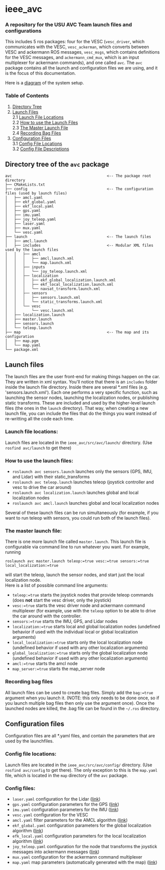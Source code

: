 # ieee_avc  
### A repository for the USU AVC Team launch files and configurations  

This includes 5 ros packages: four for the VESC (`vesc_driver`, which communicates with the VESC, `vesc_ackerman`, which converts between VESC and ackermann ROS messages, `vesc_msgs`, which contains definitions for the VESC messages, and `ackermann_cmd_mux`, which is an input multiplexer for ackermann commands), and one called `avc`. The `avc` package contains all the launch and configuration files we are using, and it is the focus of this documentation.  

Here is a [diagram](https://drive.google.com/open?id=0B6Ak-1eCXMiBMmItdGhSRnpRVDQ) of the system setup.  

### Table of Contents  
1. [Directory Tree](https://github.com/darsor/ieee_avc#directory-tree-of-the-avc-package)  
2. [Launch Files](https://github.com/darsor/ieee_avc#launch-files)  
  2.1 [Launch File Locations](https://github.com/darsor/ieee_avc#launch-file-locations)  
  2.2 [How to use the Launch Files](https://github.com/darsor/ieee_avc#how-to-use-the-launch-files)  
  2.3 [The Master Launch File](https://github.com/darsor/ieee_avc#the-master-launch-file)  
  2.4 [Recording Bag Files](https://github.com/darsor/ieee_avc#recording-bag-files)  
3. [Configuration Files](https://github.com/darsor/ieee_avc#configuration-files)  
  3.1 [Config File Locations](https://github.com/darsor/ieee_avc#config-file-locations)  
  3.2 [Config File Descriptions](https://github.com/darsor/ieee_avc#config-files)  

## Directory tree of the `avc` package
```
avc                                           <-- The package root directory 
├── CMakeLists.txt  
├── config                                    <-- The configuration files (used by launch files)  
│   ├── amcl.yaml  
│   ├── ekf_global.yaml  
│   ├── ekf_local.yaml  
│   ├── gps.yaml  
│   ├── imu.yaml  
│   ├── joy_teleop.yaml  
│   ├── laser.yaml  
│   ├── mux.yaml  
│   └── vesc.yaml  
├── launch                                    <-- The launch files
│   ├── amcl.launch  
│   ├── includes                              <-- Modular XML files used by the launch files
│   │   ├── amcl  
│   │   │   ├── amcl.launch.xml  
│   │   │   └── map.launch.xml  
│   │   ├── inputs  
│   │   │   └── joy_teleop.launch.xml  
│   │   ├── localization  
│   │   │   ├── ekf_global_localization.launch.xml  
│   │   │   ├── ekf_local_localization.launch.xml  
│   │   │   └── navsat_transform.launch.xml  
│   │   ├── sensors  
│   │   │   ├── sensors.launch.xml  
│   │   │   └── static_transforms.launch.xml  
│   │   └── vesc  
│   │       └── vesc.launch.xml  
│   ├── localization.launch  
│   ├── master.launch  
│   ├── sensors.launch  
│   └── teleop.launch  
├── map                                       <-- The map and its configuration
│   ├── map.pgm  
│   └── map.yaml  
└── package.xml  
```
  
## Launch files  
The launch files are the user front-end for making things happen on the car. They are written in xml syntax. You'll notice that there is an `includes` folder inside the launch file directory. Inside there are several *.xml files (e.g. 'sensors.launch.xml'). Each one performs a very specific function, such as launching the sensor nodes, launching the localization nodes, or publishing static transforms. These are included and used by the higher-level launch files (the ones in the `launch` directory). That way, when creating a new launch file, you can include the files that do the things you want instead of re-writting all the code each time.  

### Launch file locations:  
Launch files are located in the `ieee_avc/src/avc/launch/` directory. (Use `rosfind avc/launch` to get there)  

### How to use the launch files:  
+ `roslaunch avc sensors.launch` launches only the sensors (GPS, IMU, and Lidar) with their static_transforms
+ `roslaunch avc teleop.launch` launches teleop (joystick controller and vesc to drive the car around)
+ `roslaunch avc localization.launch` launches global and local localization nodes  
+ `roslaunch avc amcl.launch` launches global and local localization nodes  

Several of these launch files can be run simultaneously (for example, if you want to run teleop with sensors, you could run both of the launch files).  


### The master launch file:  
There is one more launch file called `master.launch`. This launch file is configurable via command line to run whatever you want. For example, running  

```roslaunch avc master.launch teleop:=true vesc:=true sensors:=true local_localization:=true```  

will start the teleop, launch the sensor nodes, and start just the local localization node.  
Here is a list of possible command line arguments:  
+ `teleop:=true` starts the joystick nodes that provide teleop commands (does **not** start the vesc driver, only the joystick)  
+ `vesc:=true` starts the vesc driver node and ackermann command multiplexer (for example, use with the `teleop` option to be able to drive the car around with the controller.  
+ `sensors:=true` starts the IMU, GPS, and Lidar nodes  
+ `localization:=true` starts local and global localization nodes (undefined behavior if used with the individual local or global localization arguments)  
+ `local_localization:=true` starts only the local localization node (undefined behavior if used with any other localization arguments)  
+ `global_localization:=true` starts only the global localization node (undefined behavior if used with any other localization arguments)  
+ `amcl:=true` starts the amcl node  
+ `map_server:=true` starts the map_server node  

### Recording bag files
All launch files can be used to create bag files. Simply add the `bag:=true` argument when you launch it. (NOTE: this only needs to be done once, so if you launch multiple bag files then only use the argument once). Once the launched nodes are killed, the .bag file can be found in the `~/.ros` directory.
  
  
## Configuration files  
Configuration files are all *.yaml files, and contain the parameters that are used by the launchfiles.  
### Config file locations:  
Launch files are located in the `ieee_avc/src/avc/config/` directory. (Use `rosfind avc/config` to get there). The only exception to this is the `map.yaml` file, which is located in the `map` directory of the `avc` package.
### Config files: 
+ `laser.yaml` configuration for the Lidar ([link](http://wiki.ros.org/sick_tim))  
+ `gps.yaml` configuration parameters for the GPS ([link](http://wiki.ros.org/nmea_navsat_driver#Parameters-1))  
+ `imu.yaml` configuration parameters for the IMU ([link](http://wiki.ros.org/razor_imu_9dof#Sensor_Calibration))  
+ `vesc.yaml` configuration for the VESC  
+ `amcl.yaml` filter parameters for the AMCL algorithm ([link](http://wiki.ros.org/amcl#Parameters))  
+ `ekf_global.yaml` configuration parameters for the global localization algorithm ([link](http://wiki.ros.org/robot_localization#Parameters))  
+ `efk_local.yaml` configuration parameters for the local localization algorithm ([link](http://wiki.ros.org/robot_localization#Parameters))  
+ `joy_teleop.yaml`  configuration for the node that transforms the joystick messages into ackermann messages ([link](http://wiki.ros.org/joy_teleop#Parameters))  
+ `mux.yaml` configuration for the ackermann command multiplexer  
+ `map.yaml` map parameters (automatically generated with the map) ([link](http://wiki.ros.org/map_server#YAML_format))  
